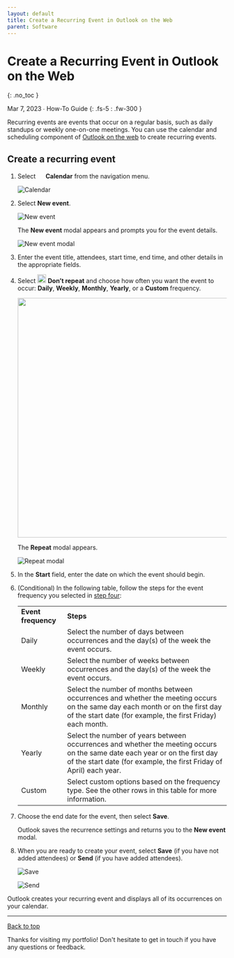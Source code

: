 ```yaml
---
layout: default
title: Create a Recurring Event in Outlook on the Web
parent: Software
---
```


# Create a Recurring Event in Outlook on the Web
{: .no_toc }

Mar 7, 2023 ∙ How-To Guide
{: .fs-5 : .fw-300 }

Recurring events are events that occur on a regular basis, such as daily standups or weekly one-on-one meetings. You can use the calendar and scheduling component of [Outlook on the web](https://outlook.live.com/owa/) to create recurring events.

## Create a recurring event

1.  Select <img src="https://github.com/haileytapia/portfolio/assets/78626762/408b742a-1cde-49a1-a5a1-1f5b2786905f" width="15"> **Calendar** from the navigation menu.

    ![Calendar](https://github.com/haileytapia/portfolio/assets/78626762/8fa65fea-68fe-4ae4-b1a2-e627f0eb9308)
2.  Select **New event**.  
      
    ![New event](https://github.com/haileytapia/portfolio/assets/78626762/3cbe775b-47a2-4986-995f-0845fcaf24ec)

    The **New event** modal appears and prompts you for the event details.  
      
    ![New event modal](https://github.com/haileytapia/portfolio/assets/78626762/43e2f8a0-5774-4e43-931d-9931fb3c6166)  
3.  Enter the event title, attendees, start time, end time, and other details in the appropriate fields.
4.  <a id="step-four"></a>Select <img src="https://github.com/haileytapia/portfolio/assets/78626762/71cd859b-98ed-4fbb-85aa-2485ae6cd02e" width="20"> **Don’t repeat** and choose how often you want the event to occur: **Daily**, **Weekly**, **Monthly**, **Yearly**, or a **Custom** frequency.

    <img src="https://github.com/haileytapia/portfolio/assets/78626762/75f67b9c-3614-49d1-b4bc-f94b865df24a" width="550">
    
    The **Repeat** modal appears. 

    ![Repeat modal](https://github.com/haileytapia/portfolio/assets/78626762/cadff286-4f88-41cf-99f7-eb3091c343c7)
5.  In the **Start** field, enter the date on which the event should begin.

6.  (Conditional) In the following table, follow the steps for the event frequency you selected in [step four](#step-four):

    <table><tbody><tr><td><strong>Event frequency</strong></td><td><strong>Steps</strong></td></tr><tr><td>Daily</td><td>Select the number of days between occurrences and the day(s) of the week the event occurs.</td></tr><tr><td>Weekly</td><td>​Select the number of weeks between occurrences and the day(s) of the week the event occurs.</td></tr><tr><td>Monthly</td><td>Select the number of months between occurrences and whether the meeting occurs on the same day each month or on the first day of the start date (for example, the first Friday) each month.</td></tr><tr><td>Yearly</td><td>Select the number of years between occurrences and whether the meeting occurs on the same date each year or on the first day of the start date (for example, the first Friday of April) each year.</td></tr><tr><td>Custom</td><td>Select custom options based on the frequency type. See the other rows in this table for more information.</td></tr></tbody></table>

7.  Choose the end date for the event, then select **Save**.  

    Outlook saves the recurrence settings and returns you to the **New event** modal.
8. When you are ready to create your event, select **Save** (if you have not added attendees) or **Send** (if you have added attendees).

   ![Save](https://github.com/haileytapia/portfolio/assets/78626762/d6df9be4-cb95-4c28-a642-7c584d4d9ab2)

   ![Send](https://github.com/haileytapia/portfolio/assets/78626762/60381add-7bb5-40e6-bc20-1d6f629bf924)

Outlook creates your recurring event and displays all of its occurrences on your calendar.

---

[Back to top](#top)

Thanks for visiting my portfolio! Don't hesitate to get in touch if you have any questions or feedback.
